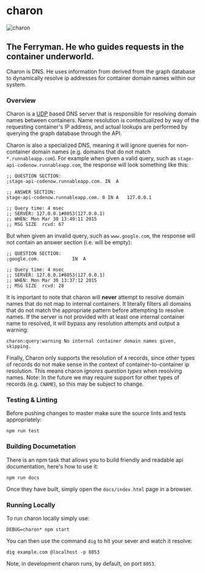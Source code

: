 # charon
![charon](http://conceptartworld.com/wp-content/uploads/2010/04/clash_of_the_titans_03.jpg)

## The Ferryman. He who guides requests in the container underworld.
Charon is DNS. He uses information from derived from the graph database to dynamically resolve ip addresses for container domain names within our system.

### Overview

Charon is a [UDP](http://en.wikipedia.org/wiki/User_Datagram_Protocol) based DNS server that is responsible for resolving domain names between containers. Name resolution is contextualized by way of the requesting container's IP address, and actual lookups are performed by querying the graph database through the API.

Charon is also a specialized DNS, meaning it will ignore queries for non-container domain names (e.g. domains that do not match `*.runnableapp.com`). For example when given a valid query, such as `stage-api-codenow.runnableapp.com`, the response will look something like this:

```
;; QUESTION SECTION:
;stage-api-codenow.runnableapp.com. IN	A

;; ANSWER SECTION:
stage-api-codenow.runnableapp.com. 0 IN	A	127.0.0.1

;; Query time: 4 msec
;; SERVER: 127.0.0.1#8053(127.0.0.1)
;; WHEN: Mon Mar 30 13:49:11 2015
;; MSG SIZE  rcvd: 67
```

But when given an invalid query, such as `www.google.com`, the response will not contain an answer section (i.e. will be empty):

```
;; QUESTION SECTION:
;google.com.			IN	A

;; Query time: 4 msec
;; SERVER: 127.0.0.1#8053(127.0.0.1)
;; WHEN: Mon Mar 30 13:37:12 2015
;; MSG SIZE  rcvd: 28
```

It is important to note that charon will **never** attempt to resolve domain names that do not map to internal containers. It literally filters all domains that do not match the appropriate pattern before attempting to resolve names. If the server is not provided with at least one internal container name to resolved, it will bypass any resolution attempts and output a warning:

```
charon:query:warning No internal container domain names given, skipping.
```

Finally, Charon only supports the resolution of `A` records, since other types of records do not make sense in the context of container-to-container ip resolution. This means charon *ignores question types* when resolving names. Note: In the future we may require support for other types of records (e.g. `CNAME`), so this may be subject to change.


### Testing & Linting
Before pushing changes to master make sure the source lints and tests appropriately:
```
npm run test
```

### Building Documetation
There is an npm task that allows you to build friendly and readable api documentation, here's how to use it:
```
npm run docs
```
Once they have built, simply open the `docs/index.html` page in a browser.

### Running Locally
To run charon locally simply use:
```
DEBUG=charon* npm start
```
You can then use the command `dig` to hit your sever and watch it resolve:
```
dig example.com @localhost -p 8053
```

Note, in development charon runs, by default, on port `8053`.
